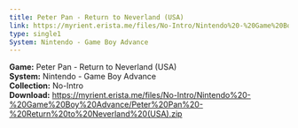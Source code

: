 ```yaml
---
title: Peter Pan - Return to Neverland (USA)
link: https://myrient.erista.me/files/No-Intro/Nintendo%20-%20Game%20Boy%20Advance/Peter%20Pan%20-%20Return%20to%20Neverland%20(USA).zip
type: single1
System: Nintendo - Game Boy Advance
---
```

<b>Game:</b> Peter Pan - Return to Neverland (USA)<br>
<b>System:</b> Nintendo - Game Boy Advance<br>
<b>Collection:</b> No-Intro<br>
<b>Download:</b> https://myrient.erista.me/files/No-Intro/Nintendo%20-%20Game%20Boy%20Advance/Peter%20Pan%20-%20Return%20to%20Neverland%20(USA).zip